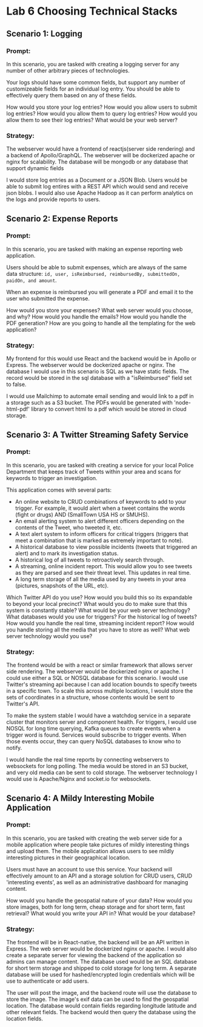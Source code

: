 # Lab 6 Choosing Technical Stacks

## Scenario 1: Logging
### Prompt:
In this scenario, you are tasked with creating a logging server for any number of other arbitrary pieces of technologies.

Your logs should have some common fields, but support any number of customizeable fields for an individual log entry. You should be able to effectively query them based on any of these fields.

How would you store your log entries? How would you allow users to submit log entries? How would you allow them to query log entries? How would you allow them to see their log entries? What would be your web server?
### Strategy:
The webserver would have a frontend of reactjs(server side rendering) and a backend of Apollo/GraphQL. The webserver will be dockerized apache or nginx for scalability. The database will be mongodb or any database that support dynamic fields

I would store log entries as a Document or a JSON Blob. Users would be able to submit log entires with a REST API which would send and receive json blobs. I would also use Apache Hadoop as it can perform analytics on the logs and provide reports to users.

## Scenario 2: Expense Reports
### Prompt:
In this scenario, you are tasked with making an expense reporting web application.

Users should be able to submit expenses, which are always of the same data structure: ```id, user, isReimbursed, reimbursedBy, submittedOn, paidOn, and amount```.

When an expense is reimbursed you will generate a PDF and email it to the user who submitted the expense.

How would you store your expenses? What web server would you choose, and why? How would you handle the emails? How would you handle the PDF generation? How are you going to handle all the templating for the web application?
### Strategy:
My frontend for this would use React and the backend would be in Apollo or Express. The webserver would be dockerized apache or nginx. The database I would use in this scenario is SQL as we have static fields. 
The record would be stored in the sql database with a "isReimbursed" field set to false.

I would use Mailchimp  to automate email sending and would link to a pdf in a storage such as a S3 bucket. The PDFs would be generated with 'node-html-pdf' library to convert html to a pdf which would be stored in cloud storage.

## Scenario 3: A Twitter Streaming Safety Service
### Prompt:
In this scenario, you are tasked with creating a service for your local Police Department that keeps track of Tweets within your area and scans for keywords to trigger an investigation.

This application comes with several parts:
* An online website to CRUD combinations of keywords to add to your trigger. For example, it would alert when a tweet contains the words (fight or drugs) AND (SmallTown USA HS or SMUHS).
* An email alerting system to alert different officers depending on the contents of the Tweet, who tweeted it, etc.
* A text alert system to inform officers for critical triggers (triggers that meet a combination that is marked as extremely important to note).
* A historical database to view possible incidents (tweets that triggered an alert) and to mark its investigation status.
* A historical log of all tweets to retroactively search through.
* A streaming, online incident report. This would allow you to see tweets as they are parsed and see their threat level. This updates in real time.
* A long term storage of all the media used by any tweets in your area (pictures, snapshots of the URL, etc).

Which Twitter API do you use? How would you build this so its expandable to beyond your local precinct? What would you do to make sure that this system is constantly stable? What would be your web server technology? What databases would you use for triggers? For the historical log of tweets? How would you handle the real time, streaming incident report? How would you handle storing all the media that you have to store as well? What web server technology would you use?

### Strategy:
The frontend would be with a react or similar framework that allows server side rendering. The webserver would be dockerized nginx or apache. I could use either a SQL or NOSQL database for this scenario. I would use Twitter's streaming api because I can add location bounds to specify tweets in a specific town. To scale this across multiple locations, I would store the sets of coordinates in a structure, whose contents would be sent to Twitter's API.

To make the system stable I would have a watchdog service in a separate cluster that monitors server and component health. For triggers, I would use NOSQL for long time querying, Kafka queues to create events when a trigger word is found. Services would subscribe to trigger events. When those events occur, they can query NoSQL databases to know who to notify.

I would handle the real time reports by connecting webservers to websockets for long polling. The media would be stored in an S3 bucket, and very old media can be sent to cold storage. The webserver technology I would use is Apache/Nginx and socket.io for websockets.

## Scenario 4: A Mildy Interesting Mobile Application
### Prompt:
In this scenario, you are tasked with creating the web server side for a mobile application where people take pictures of mildly interesting things and upload them. The mobile application allows users to see mildly interesting pictures in their geographical location.

Users must have an account to use this service. Your backend will effectively amount to an API and a storage solution for CRUD users, CRUD 'interesting events', as well as an administrative dashboard for managing content.

How would you handle the geospatial nature of your data? How would you store images, both for long term, cheap storage and for short term, fast retrieval? What would you write your API in? What would be your database?
### Strategy:
The frontend will be in React-native, the backend will be an API written in Express. The web server would be dockerized nginx or apache. I would also create a separate server for viewing the backend of the application so admins can manage content. The database used would be an SQL database for short term storage and shipped to cold storage for long term. A separate database wiill be used for hashed/encrypted login credentials which will be use to authenticate or add users.  

The user will post the image, and the backend route will use the database to store the image. The image's exif data can be used to find the geospatial location. The database would contain fields regarding longitude latitude and other relevant fields. The backend would then query the database using the location fields.